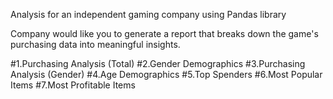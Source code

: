 Analysis for an independent gaming company using Pandas library

Company would like you to generate a report that breaks down the game's purchasing data into meaningful insights.


#1.Purchasing Analysis (Total)
#2.Gender Demographics
#3.Purchasing Analysis (Gender)
#4.Age Demographics
#5.Top Spenders
#6.Most Popular Items
#7.Most Profitable Items

